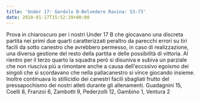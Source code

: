 ```yaml
---
title: 'Under 17: Gardolo B-Belvedere Ravina: 53-73'
date: 2010-01-17T15:52:39+00:00
---
```

Prova in chiaroscuro per i nostri Under 17 B che giocavano una discreta partita nei primi due quarti caratterizzati peraltro da parecchi errori su tiri facili da sotto canestro che avrebbero permesso, in caso di realizzazione, una diversa gestione del resto della partita e delle possibilità di vittoria. Al rientro per il terzo quarto la squadra però si disuniva e subiva un parziale che non riusciva più a rimontare anche a causa dell'eccssivo egoismo dei singoli che si scordavano che nella pallacanestro si vince giocando insieme. Inoltre continuava lo stillicidio dei canestri facili sbagliati frutto del pressapochismo dei nostri atleti durante gli allenamenti. Guadagnini 15, Coelli 8, Franzoi 6, Zambotti 9, Pederzolli 12, Gambino 1, Ventura 2